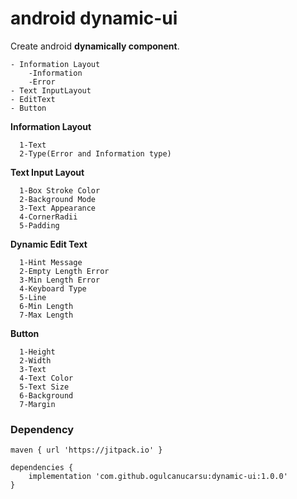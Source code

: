 # android dynamic-ui

Create android __dynamically component__.

```
- Information Layout
    -Information
    -Error
- Text InputLayout
- EditText
- Button
```

__Information Layout__<br>
```
  1-Text
  2-Type(Error and Information type)
```
__Text Input Layout__<br>
```
  1-Box Stroke Color
  2-Background Mode
  3-Text Appearance
  4-CornerRadii
  5-Padding
 ```   
__Dynamic Edit Text__<br>
```
  1-Hint Message
  2-Empty Length Error
  3-Min Length Error
  4-Keyboard Type
  5-Line
  6-Min Length
  7-Max Length
```
__Button__<br>
```
  1-Height
  2-Width
  3-Text
  4-Text Color
  5-Text Size
  6-Background
  7-Margin
```

### Dependency<br>
```
maven { url 'https://jitpack.io' }
```
```
dependencies {
    implementation 'com.github.ogulcanucarsu:dynamic-ui:1.0.0'
}
```
